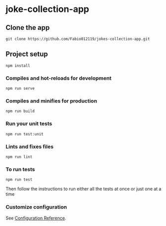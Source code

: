 # joke-collection-app

## Clone the app

```
git clone https://github.com/Fabio012119/jokes-collection-app.git
```

## Project setup

```
npm install
```

### Compiles and hot-reloads for development

```
npm run serve
```

### Compiles and minifies for production

```
npm run build
```

### Run your unit tests

```
npm run test:unit
```

### Lints and fixes files

```
npm run lint
```

### To run tests

```
npm run test
```

Then follow the instructions to run either all the tests at once or just one at a time

### Customize configuration

See [Configuration Reference](https://cli.vuejs.org/config/).
